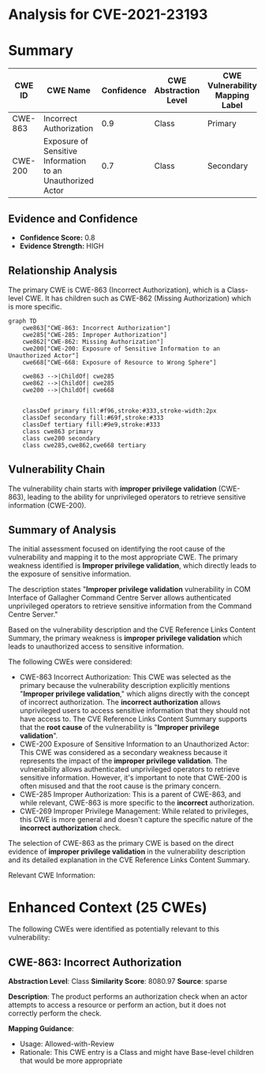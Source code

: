 # Analysis for CVE-2021-23193

# Summary
| CWE ID | CWE Name | Confidence | CWE Abstraction Level | CWE Vulnerability Mapping Label | CWE-Vulnerability Mapping Notes |
|---|---|---|---|---|---|
| CWE-863 | Incorrect Authorization | 0.9 | Class | Primary | Allowed-with-Review |
| CWE-200 | Exposure of Sensitive Information to an Unauthorized Actor | 0.7 | Class | Secondary | Discouraged |

## Evidence and Confidence

*   **Confidence Score:** 0.8
*   **Evidence Strength:** HIGH

## Relationship Analysis
The primary CWE is CWE-863 (Incorrect Authorization), which is a Class-level CWE. It has children such as CWE-862 (Missing Authorization) which is more specific.

```mermaid
graph TD
    cwe863["CWE-863: Incorrect Authorization"]
    cwe285["CWE-285: Improper Authorization"]
    cwe862["CWE-862: Missing Authorization"]
    cwe200["CWE-200: Exposure of Sensitive Information to an Unauthorized Actor"]
    cwe668["CWE-668: Exposure of Resource to Wrong Sphere"]

    cwe863 -->|ChildOf| cwe285
    cwe862 -->|ChildOf| cwe285
    cwe200 -->|ChildOf| cwe668
    

    classDef primary fill:#f96,stroke:#333,stroke-width:2px
    classDef secondary fill:#69f,stroke:#333
    classDef tertiary fill:#9e9,stroke:#333
    class cwe863 primary
    class cwe200 secondary
    class cwe285,cwe862,cwe668 tertiary
```

## Vulnerability Chain
The vulnerability chain starts with **improper privilege validation** (CWE-863), leading to the ability for unprivileged operators to retrieve sensitive information (CWE-200).

## Summary of Analysis
The initial assessment focused on identifying the root cause of the vulnerability and mapping it to the most appropriate CWE. The primary weakness identified is **Improper privilege validation**, which directly leads to the exposure of sensitive information.

The description states "**Improper privilege validation** vulnerability in COM Interface of Gallagher Command Centre Server allows authenticated unprivileged operators to retrieve sensitive information from the Command Centre Server."

Based on the vulnerability description and the CVE Reference Links Content Summary, the primary weakness is **improper privilege validation** which leads to unauthorized access to sensitive information.

The following CWEs were considered:

*   CWE-863 Incorrect Authorization: This CWE was selected as the primary because the vulnerability description explicitly mentions "**Improper privilege validation**," which aligns directly with the concept of incorrect authorization. The **incorrect authorization** allows unprivileged users to access sensitive information that they should not have access to. The CVE Reference Links Content Summary supports that the **root cause** of the vulnerability is "**Improper privilege validation**".
*   CWE-200 Exposure of Sensitive Information to an Unauthorized Actor: This CWE was considered as a secondary weakness because it represents the impact of the **improper privilege validation**. The vulnerability allows authenticated unprivileged operators to retrieve sensitive information. However, it's important to note that CWE-200 is often misused and that the root cause is the primary concern.
*   CWE-285 Improper Authorization: This is a parent of CWE-863, and while relevant, CWE-863 is more specific to the **incorrect** authorization.
*   CWE-269 Improper Privilege Management: While related to privileges, this CWE is more general and doesn't capture the specific nature of the **incorrect authorization** check.

The selection of CWE-863 as the primary CWE is based on the direct evidence of **improper privilege validation** in the vulnerability description and its detailed explanation in the CVE Reference Links Content Summary.

Relevant CWE Information:

# Enhanced Context (25 CWEs)
The following CWEs were identified as potentially relevant to this vulnerability:

## CWE-863: Incorrect Authorization
**Abstraction Level**: Class
**Similarity Score**: 8080.97
**Source**: sparse

**Description**:
The product performs an authorization check when an actor attempts to access a resource or perform an action, but it does not correctly perform the check.

**Mapping Guidance**:
- Usage: Allowed-with-Review
- Rationale: This CWE entry is a Class and might have Base-level children that would be more appropriate